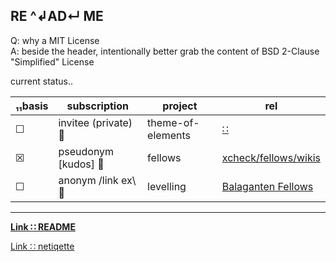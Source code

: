 ## RE ^↲AD↵ ME

Q: why a MIT License  
A: beside the header, intentionally better grab the content of BSD 2-Clause "Simplified" License


current status‥

|₁₁basis |subscription |project |rel |
|--- |-- |-- |--|
|☐ |invitee (private) :file_folder: |theme-of-elements |[∷](https://gitlab.com/xcheck/theme-of-elements/wikis/home) |
|☒ |pseudonym [kudos] :footprints: |fellows |[xcheck/fellows/wikis](https://gitlab.com/xcheck/fellows/wikis/home) |
|☐ |anonym /link ex\ :bouquet: |levelling |[Balaganten Fellows](https://www.facebook.com/groups/balaganten.fellows) |




---
**[Link ∷ README](./README.md)**

[Link ∷ netiqette](./netiqette.md)
